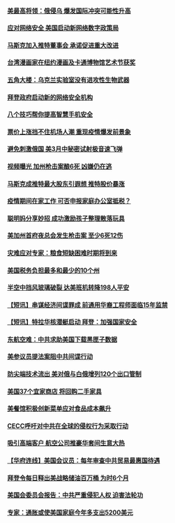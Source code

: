 #### [美最高将领：俄侵乌 爆发国际冲突可能性升高](../pages/prog203/a103393173.md) 
#### [应对网络安全 美国启动新网络数字政策局](../pages/prog203/a103392911.md) 
#### [马斯克加入推特董事会 承诺促进重大改进](../pages/prog203/a103392882.md) 
#### [台湾漫画家在纽约漫画及卡通博物馆艺术节获奖](../pages/prog203/a103392795.md) 
#### [五角大楼：乌克兰实验室没有进攻性生物武器](../pages/prog203/a103392751.md) 
#### [拜登政府启动新的网络安全机构](../pages/prog203/a103392743.md) 
#### [八个技巧帮你提高智慧手机安全](../pages/prog203/a103392611.md) 
#### [票价上涨挡不住机场人潮 重现疫情爆发前景象](../pages/prog203/a103392247.md) 
#### [避免刺激俄国 美3月中秘密试射极音速飞弹](../pages/prog203/a103392228.md) 
#### [视频曝光 加州枪击案酿6死 凶嫌仍在逃](../pages/prog203/a103392083.md) 
#### [马斯克成推特最大股东引遐想 推特股价暴涨](../pages/prog203/a103391955.md) 
#### [疫情期间在家工作 可否申报家庭办公室抵税？](../pages/prog203/a103391827.md) 
#### [聪明妈分享妙招 成功激励孩子整理散落玩具](../pages/prog203/a103391771.md) 
#### [美加州首府夜总会发生枪击案 至少6死12伤](../pages/prog203/a103391057.md) 
#### [灾难应对专家：粮食短缺困难时期将到来](../pages/prog203/a103390977.md) 
#### [美国税务负担最多和最少的10个州](../pages/prog203/a103390742.md) 
#### [半空中挡风玻璃破裂 达美班机转降198人平安](../pages/prog203/a103390752.md) 
#### [【短讯】串谋经济间谍罪成 前通用华裔工程师面临15年监禁](../pages/prog203/a103390410.md) 
#### [【短讯】特拉华核潜艇启动 拜登：加强国家安全](../pages/prog203/a103390403.md) 
#### [东航空难：中共求助美国下载黑匣子数据](../pages/prog203/a103390259.md) 
#### [美参议员提法案阻中共间谍行动](../pages/prog203/a103390264.md) 
#### [防尖端技术流出 美对俄与白俄增列120个出口管制](../pages/prog203/a103389951.md) 
#### [美国37个宜家商店 将回购二手家具](../pages/prog203/a103389598.md) 
#### [美餐馆积极创新菜单应对食品成本飙升](../pages/prog203/a103389643.md) 
#### [CECC呼吁对中共在全球的侵权行为采取行动](../pages/prog203/a103389614.md) 
#### [吸引高端客户 航空公司推豪华套间生意大热](../pages/prog203/a103389581.md) 
#### [【华府连线】美国会议员：每年审查中共贸易最惠国待遇](../pages/prog203/a103389515.md) 
#### [拜登令每日释出美战略储油百万桶 为时6个月](../pages/prog203/a103389521.md) 
#### [美国会委员会报告：中共严重侵犯人权 迫害法轮功](../pages/prog203/a103389516.md) 
#### [专家：通胀或使美国家庭今年多支出5200美元](../pages/prog203/a103389479.md) 
